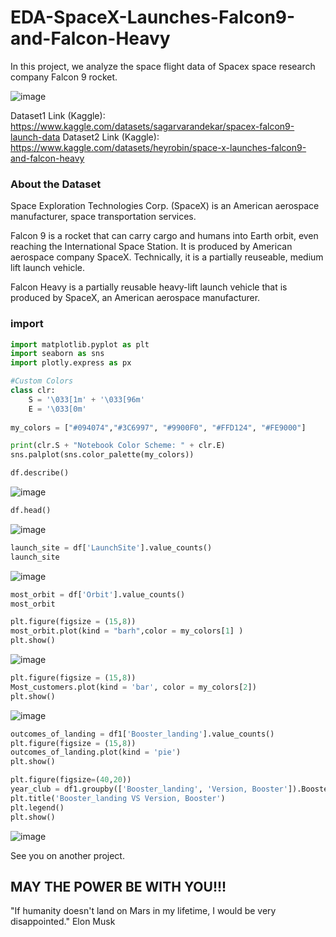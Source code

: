 # EDA-SpaceX-Launches-Falcon9-and-Falcon-Heavy
In this project, we analyze the space flight data of Spacex space research company Falcon 9 rocket.


![image](https://user-images.githubusercontent.com/63750425/185083005-a6a30ef4-2cc6-4d1e-8be0-0feacb633995.png)

Dataset1 Link (Kaggle): https://www.kaggle.com/datasets/sagarvarandekar/spacex-falcon9-launch-data
Dataset2 Link (Kaggle): https://www.kaggle.com/datasets/heyrobin/space-x-launches-falcon9-and-falcon-heavy

### About the Dataset
Space Exploration Technologies Corp. (SpaceX) is an American aerospace manufacturer, space transportation services.

Falcon 9 is a rocket that can carry cargo and humans into Earth orbit, even reaching the International Space Station. It is produced by American aerospace company SpaceX. Technically, it is a partially reuseable, medium lift launch vehicle.

Falcon Heavy is a partially reusable heavy-lift launch vehicle that is produced by SpaceX, an American aerospace manufacturer.

### import
```Python
import matplotlib.pyplot as plt
import seaborn as sns
import plotly.express as px

#Custom Colors
class clr:
    S = '\033[1m' + '\033[96m'
    E = '\033[0m'
    
my_colors = ["#094074","#3C6997", "#9900F0", "#FFD124", "#FE9000"]

print(clr.S + "Notebook Color Scheme: " + clr.E)
sns.palplot(sns.color_palette(my_colors))
```

```Python
df.describe()
```

![image](https://user-images.githubusercontent.com/63750425/185083629-0fb48238-b48e-476c-b7e2-90a8ef7190bf.png)

```Python
df.head()
```

![image](https://user-images.githubusercontent.com/63750425/185083786-69004259-5af5-46ac-bcb3-392d748f24cd.png)

```Python
launch_site = df['LaunchSite'].value_counts()
launch_site
```


![image](https://user-images.githubusercontent.com/63750425/185083880-17f679cf-0e69-4779-8373-cdd2655af336.png)

```Python
most_orbit = df['Orbit'].value_counts()
most_orbit
```
```Python
plt.figure(figsize = (15,8))
most_orbit.plot(kind = "barh",color = my_colors[1] )
plt.show()
```

![image](https://user-images.githubusercontent.com/63750425/185083994-80b390f4-7b3b-4c88-be12-d2d9d41fd5fd.png)

```Python
plt.figure(figsize = (15,8))
Most_customers.plot(kind = 'bar', color = my_colors[2])
plt.show()
```

![image](https://user-images.githubusercontent.com/63750425/185084091-7c13dc51-767a-429f-aa90-77ba2649164b.png)


```Python
outcomes_of_landing = df1['Booster_landing'].value_counts()
plt.figure(figsize = (15,8))
outcomes_of_landing.plot(kind = 'pie')
plt.show()
```
```Python
plt.figure(figsize=(40,20))
year_club = df1.groupby(['Booster_landing', 'Version, Booster']).Booster_landing.size().head(20).plot(kind = 'pie')
plt.title('Booster_landing VS Version, Booster')
plt.legend()
plt.show()
```

![image](https://user-images.githubusercontent.com/63750425/185084232-28a972c1-810b-4366-9747-8b2bad4f4cf5.png)


See you on another project.

## MAY THE POWER BE WITH YOU!!!

"If humanity doesn't land on Mars in my lifetime, I would be very disappointed."
Elon Musk

